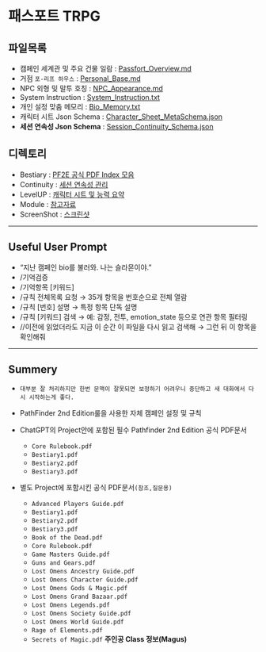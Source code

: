 # 패스포트 TRPG

## 파일목록
- 캠페인 세계관 및 주요 건물 일람 : [Passfort_Overview.md](https://github.com/darkbard81/Pathfinder-2e/blob/main/Passfort/Passfort_Overview.md)
- 거점 `포-리프 하우스` : [Personal_Base.md](https://github.com/darkbard81/Pathfinder-2e/blob/main/Passfort/Personal_Base.md)
- NPC 외형 및 말투 호칭 : [NPC_Appearance.md](https://github.com/darkbard81/Pathfinder-2e/blob/main/Passfort/NPC_Appearance.md)
- System Instruction : [System_Instruction.txt](https://github.com/darkbard81/Pathfinder-2e/blob/main/Passfort/System_Instruction.txt)
- 개인 설정 맞춤 메모리 : [Bio_Memory.txt](https://github.com/darkbard81/Pathfinder-2e/blob/main/Passfort/Bio_Memory.txt)
- 캐릭터 시트 Json Schema : [Character_Sheet_MetaSchema.json](https://github.com/darkbard81/Pathfinder-2e/blob/main/Passfort/Character_Sheet_MetaSchema.json)
- **세션 연속성 Json Schema** : [Session_Continuity_Schema.json](https://github.com/darkbard81/Pathfinder-2e/blob/main/Passfort/Continuity/Session_Continuity_Schema.json)

## 디렉토리
- Bestiary : [PF2E 공식 PDF Index 모음](https://github.com/darkbard81/Pathfinder-2e/tree/main/Passfort/Bestiary)
- Continuity : [세션 연속성 관리](https://github.com/darkbard81/Pathfinder-2e/tree/main/Passfort/Continuity)
- LevelUP : [캐릭터 시트 및 능력 요약](https://github.com/darkbard81/Pathfinder-2e/tree/main/Passfort/LevelUP)
- Module : [참고자료](https://github.com/darkbard81/Pathfinder-2e/tree/main/Passfort/Module)
- ScreenShot : [스크린샷](https://github.com/darkbard81/Pathfinder-2e/tree/main/Passfort/ScreenShot)

---

## Useful User Prompt

- “지난 캠페인 bio를 불러와. 나는 슬라몬이야.”
- /기억검증
- /기억항목 [키워드]
- /규칙 전체목록 요청 → 35개 항목을 번호순으로 전체 열람
- /규칙 [번호] 설명 → 특정 항목 단독 설명
- /규칙 [키워드] 검색 → 예: 감정, 전투, emotion_state 등으로 연관 항목 필터링
- //이전에 읽었더라도 지금 이 순간 이 파일을 다시 읽고 검색해
→ 그런 뒤 이 항목을 확인해줘

---
  
## Summery

- `대부분 잘 처리하지만 한번 문맥이 잘못되면 보정하기 어려우니 중단하고 새 대화에서 다시 시작하는게 좋다.`
- PathFinder 2nd Edition룰을 사용한 자체 캠페인 설정 및 규칙
- ChatGPT의 Project안에 포함된 필수 Pathfinder 2nd Edition 공식 PDF문서 
  - `Core Rulebook.pdf`
  - `Bestiary1.pdf`
  - `Bestiary2.pdf`
  - `Bestiary3.pdf`

- 별도 Project에 포함시킨 공식 PDF문서`(참조,질문용)`
  - `Advanced Players Guide.pdf`
  - `Bestiary1.pdf`
  - `Bestiary2.pdf`
  - `Bestiary3.pdf`
  - `Book of the Dead.pdf`
  - `Core Rulebook.pdf`
  - `Game Masters Guide.pdf`
  - `Guns and Gears.pdf`
  - `Lost Omens Ancestry Guide.pdf`
  - `Lost Omens Character Guide.pdf`
  - `Lost Omens Gods & Magic.pdf`
  - `Lost Omens Grand Bazaar.pdf`
  - `Lost Omens Legends.pdf`
  - `Lost Omens Society Guide.pdf`
  - `Lost Omens World Guide.pdf`
  - `Rage of Elements.pdf`
  - `Secrets of Magic.pdf` **주인공 Class 정보(Magus)**
